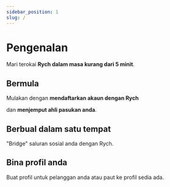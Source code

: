 ```yaml
---
sidebar_position: 1
slug: /
---
```


# Pengenalan

Mari terokai **Rych dalam masa kurang dari 5 minit**.

## Bermula

Mulakan dengan **mendaftarkan akaun dengan Rych**

dan **menjemput ahli pasukan anda**.

## Berbual dalam satu tempat

"Bridge" saluran sosial anda dengan Rych.

## Bina profil anda

Buat profil untuk pelanggan anda atau paut ke profil sedia ada.
